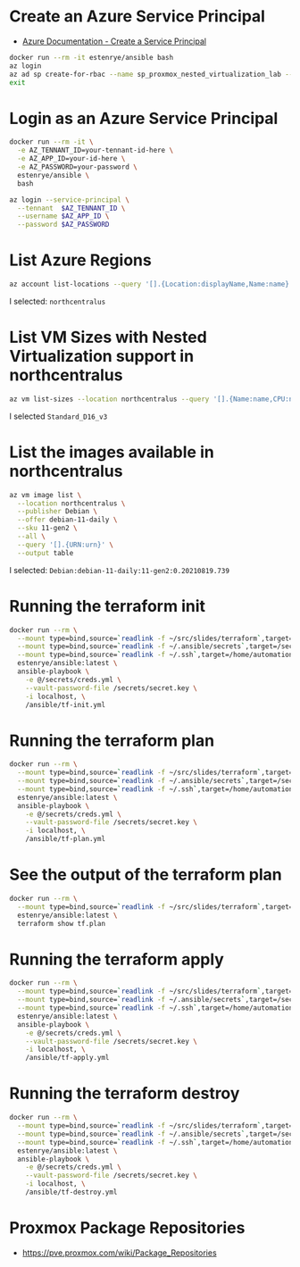 # Create an Azure Service Principal

- [Azure Documentation - Create a Service Principal](https://docs.microsoft.com/en-us/azure/developer/terraform/get-started-cloud-shell-bash?tabs=bash#create-a-service-principal)

```bash
docker run --rm -it estenrye/ansible bash
az login
az ad sp create-for-rbac --name sp_proxmox_nested_virtualization_lab --role Contributor
exit
```

# Login as an Azure Service Principal

```bash
docker run --rm -it \
  -e AZ_TENNANT_ID=your-tennant-id-here \
  -e AZ_APP_ID=your-id-here \
  -e AZ_PASSWORD=your-password \
  estenrye/ansible \
  bash

az login --service-principal \
  --tennant  $AZ_TENNANT_ID \
  --username $AZ_APP_ID \
  --password $AZ_PASSWORD
```

# List Azure Regions

```bash
az account list-locations --query '[].{Location:displayName,Name:name}' --output table
```

I selected: `northcentralus`

# List VM Sizes with Nested Virtualization support in northcentralus

```bash
az vm list-sizes --location northcentralus --query '[].{Name:name,CPU:numberOfCores,Memory:memoryInMb}' --output table | grep _v3
```

I selected `Standard_D16_v3`

# List the images available in northcentralus

```bash
az vm image list \
  --location northcentralus \
  --publisher Debian \
  --offer debian-11-daily \
  --sku 11-gen2 \
  --all \
  --query '[].{URN:urn}' \
  --output table
```

I selected: `Debian:debian-11-daily:11-gen2:0.20210819.739`

# Running the terraform init

```bash
docker run --rm \
  --mount type=bind,source=`readlink -f ~/src/slides/terraform`,target=/ansible \
  --mount type=bind,source=`readlink -f ~/.ansible/secrets`,target=/secrets \
  --mount type=bind,source=`readlink -f ~/.ssh`,target=/home/automation-user/.ssh \
  estenrye/ansible:latest \
  ansible-playbook \
    -e @/secrets/creds.yml \
    --vault-password-file /secrets/secret.key \
    -i localhost, \
    /ansible/tf-init.yml
```

# Running the terraform plan

```bash
docker run --rm \
  --mount type=bind,source=`readlink -f ~/src/slides/terraform`,target=/ansible \
  --mount type=bind,source=`readlink -f ~/.ansible/secrets`,target=/secrets \
  --mount type=bind,source=`readlink -f ~/.ssh`,target=/home/automation-user/.ssh \
  estenrye/ansible:latest \
  ansible-playbook \
    -e @/secrets/creds.yml \
    --vault-password-file /secrets/secret.key \
    -i localhost, \
    /ansible/tf-plan.yml
```

# See the output of the terraform plan

```bash
docker run --rm \
  --mount type=bind,source=`readlink -f ~/src/slides/terraform`,target=/ansible \
  estenrye/ansible:latest \
  terraform show tf.plan
```

# Running the terraform apply

```bash
docker run --rm \
  --mount type=bind,source=`readlink -f ~/src/slides/terraform`,target=/ansible \
  --mount type=bind,source=`readlink -f ~/.ansible/secrets`,target=/secrets \
  --mount type=bind,source=`readlink -f ~/.ssh`,target=/home/automation-user/.ssh \
  estenrye/ansible:latest \
  ansible-playbook \
    -e @/secrets/creds.yml \
    --vault-password-file /secrets/secret.key \
    -i localhost, \
    /ansible/tf-apply.yml
```

# Running the terraform destroy

```bash
docker run --rm \
  --mount type=bind,source=`readlink -f ~/src/slides/terraform`,target=/ansible \
  --mount type=bind,source=`readlink -f ~/.ansible/secrets`,target=/secrets \
  --mount type=bind,source=`readlink -f ~/.ssh`,target=/home/automation-user/.ssh \
  estenrye/ansible:latest \
  ansible-playbook \
    -e @/secrets/creds.yml \
    --vault-password-file /secrets/secret.key \
    -i localhost, \
    /ansible/tf-destroy.yml
```

# Proxmox Package Repositories

- https://pve.proxmox.com/wiki/Package_Repositories

